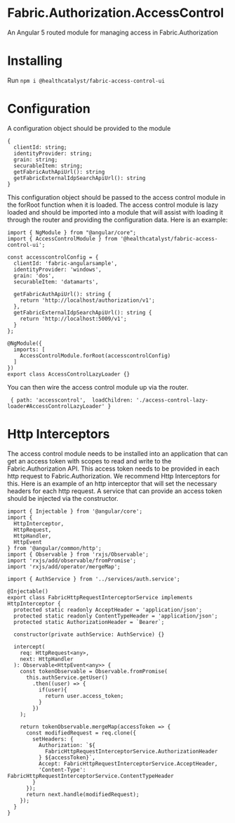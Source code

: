 # Fabric.Authorization.AccessControl

An Angular 5 routed module for managing access in Fabric.Authorization

# Installing

Run `npm i @healthcatalyst/fabric-access-control-ui`

# Configuration

A configuration object should be provided to the module

```
{
  clientId: string;
  identityProvider: string;
  grain: string;
  securableItem: string;
  getFabricAuthApiUrl(): string
  getFabricExternalIdpSearchApiUrl(): string
}
```

This configuration object should be passed to the access control module in the forRoot function when it is loaded. The access control module is lazy loaded and should be imported into a module that will assist with loading it through the router and providing the configuration data. Here is an example:

```
import { NgModule } from "@angular/core";
import { AccessControlModule } from '@healthcatalyst/fabric-access-control-ui';

const accesscontrolConfig = {
  clientId: 'fabric-angularsample',
  identityProvider: 'windows',
  grain: 'dos',
  securableItem: 'datamarts',
  
  getFabricAuthApiUrl(): string {
    return 'http://localhost/authorization/v1';
  },
  getFabricExternalIdpSearchApiUrl(): string {
    return 'http://localhost:5009/v1';
  }
};

@NgModule({
  imports: [
    AccessControlModule.forRoot(accesscontrolConfig)
  ]
})
export class AccessControlLazyLoader {}
```

You can then wire the access control module up via the router.

```
 { path: 'accesscontrol',  loadChildren: './access-control-lazy-loader#AccessControlLazyLoader' }
```
# Http Interceptors

The access control module needs to be installed into an application that can get an access token with scopes to read and write to the Fabric.Authorization API. This access token needs to be provided in each http request to Fabric.Authorization. We recommend Http Interceptors for this. Here is an example of an http interceptor that will set the necessary headers for each http request. A service that can provide an access token should be injected via the constructor.

```
import { Injectable } from '@angular/core';
import {
  HttpInterceptor,
  HttpRequest,
  HttpHandler,
  HttpEvent
} from '@angular/common/http';
import { Observable } from 'rxjs/Observable';
import 'rxjs/add/observable/fromPromise';
import 'rxjs/add/operator/mergeMap';

import { AuthService } from '../services/auth.service'; 

@Injectable()
export class FabricHttpRequestInterceptorService implements HttpInterceptor {
  protected static readonly AcceptHeader = 'application/json';
  protected static readonly ContentTypeHeader = 'application/json';
  protected static AuthorizationHeader = `Bearer`;

  constructor(private authService: AuthService) {}

  intercept(
    req: HttpRequest<any>,
    next: HttpHandler
  ): Observable<HttpEvent<any>> {
    const tokenObservable = Observable.fromPromise(
      this.authService.getUser()
        .then((user) => {
          if(user){
            return user.access_token;
          }
        })
    );
    
    return tokenObservable.mergeMap(accessToken => {
      const modifiedRequest = req.clone({
        setHeaders: {
          Authorization: `${
            FabricHttpRequestInterceptorService.AuthorizationHeader
          } ${accessToken}`,
          Accept: FabricHttpRequestInterceptorService.AcceptHeader,
          'Content-Type': FabricHttpRequestInterceptorService.ContentTypeHeader
        }
      });
      return next.handle(modifiedRequest);
    });
  }
}
```